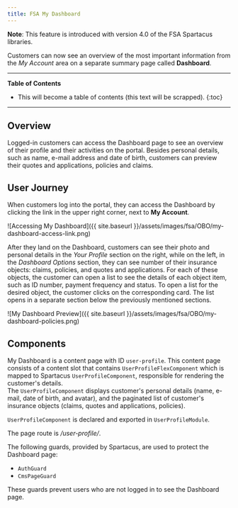 ```yaml
---
title: FSA My Dashboard
---
```


**Note**: This feature is introduced with version 4.0 of the FSA Spartacus libraries.

Customers can now see an overview of the most important information from the *My Account* area on a separate summary page called **Dashboard**.

***

**Table of Contents**

- This will become a table of contents (this text will be scrapped).
{:toc}

***

## Overview

Logged-in customers can access the Dashboard page to see an overview of their profile and their activities on the portal.
Besides personal details, such as name, e-mail address and date of birth, customers can preview their quotes and applications, policies and claims.

## User Journey 

When customers log into the portal, they can access the Dashboard by clicking the link in the upper right corner, next to **My Account**. 

![Accessing My Dashboard]({{ site.baseurl }}/assets/images/fsa/OBO/my-dashboard-access-link.png)

After they land on the Dashboard, customers can see their photo and personal details in the *Your Profile* section on the right, while on the left, in the *Dashboard Options* section, they can see number of their insurance objects: claims, policies, and quotes and applications. 
For each of these objects, the customer can open a list to see the details of each object item, such as ID number, payment frequency and status.
To open a list for the desired object, the customer clicks on the corresponding card. 
The list opens in a separate section below the previously mentioned sections.   

![My Dashboard Preview]({{ site.baseurl }}/assets/images/fsa/OBO/my-dashboard-policies.png)


## Components

My Dashboard is a content page with ID `user-profile`. 
This content page consists of a content slot that contains `UserProfileFlexComponent` which is mapped to Spartacus `UserProfileComponent`, responsible for rendering the customer's details.  
The `UserProfileComponent` displays customer's personal details (name, e-mail, date of birth, and avatar), and the paginated list of customer's insurance objects (claims, quotes and applications, policies). 

`UserProfileComponent` is declared and exported in `UserProfileModule`.

The page route is */user-profile/*.

The following guards, provided by Spartacus, are used to protect the Dashboard page:
 - `AuthGuard` 
 - `CmsPageGuard` 

These guards prevent users who are not logged in to see the Dashboard page.


